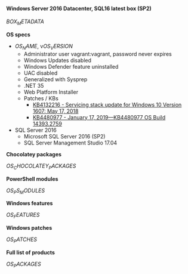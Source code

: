 #### Windows Server 2016 Datacenter, SQL16 latest box (SP2) 
$BOX_METADATA$

**OS specs**

* $OS_NAME$, v$OS_VERSION$
    * Administrator user vagrant:vagrant, password never expires
    * Windows Updates disabled
    * Windows Defender feature uninstalled
    * UAC disabled
    * Generalized with Sysprep
    * .NET 35
    * Web Platform Installer
    * Patches / KBs
        * [KB4132216 - Servicing stack update for Windows 10 Version 1607: May 17, 2018](https://support.microsoft.com/en-us/help/4132216/servicing-stack-update-for-windows-10-1607-may-17-2018)
        * [KB4480977 - January 17, 2019—KB4480977 OS Build 14393.2759](https://support.microsoft.com/en-au/help/4480977)
* SQL Server 2016
    * Microsoft SQL Server 2016 (SP2)
    * SQL Server Management Studio 17.04

**Chocolatey packages**

$OS_CHOCOLATEY_PACKAGES$

**PowerShell modules**

$OS_PS_MODULES$

**Windows features**

$OS_FEATURES$

**Windows patches**

$OS_PATCHES$

**Full list of products**

$OS_PACKAGES$